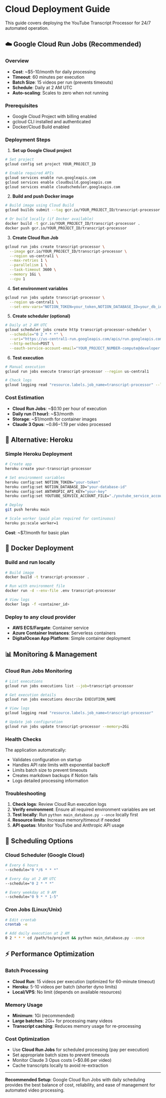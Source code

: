 # Cloud Deployment Guide

This guide covers deploying the YouTube Transcript Processor for 24/7 automated operation.

## ☁️ Google Cloud Run Jobs (Recommended)

### Overview
- **Cost**: ~$5-10/month for daily processing
- **Timeout**: 60 minutes per execution
- **Batch Size**: 15 videos per run (prevents timeouts)
- **Schedule**: Daily at 2 AM UTC
- **Auto-scaling**: Scales to zero when not running

### Prerequisites
- Google Cloud Project with billing enabled
- gcloud CLI installed and authenticated
- Docker/Cloud Build enabled

### Deployment Steps

1. **Set up Google Cloud project**
```bash
# Set project
gcloud config set project YOUR_PROJECT_ID

# Enable required APIs
gcloud services enable run.googleapis.com
gcloud services enable cloudbuild.googleapis.com
gcloud services enable cloudscheduler.googleapis.com
```

2. **Build and push Docker image**
```bash
# Build image using Cloud Build
gcloud builds submit --tag gcr.io/YOUR_PROJECT_ID/transcript-processor

# Or build locally (if Docker available)
docker build -t gcr.io/YOUR_PROJECT_ID/transcript-processor .
docker push gcr.io/YOUR_PROJECT_ID/transcript-processor
```

3. **Create Cloud Run Job**
```bash
gcloud run jobs create transcript-processor \
  --image gcr.io/YOUR_PROJECT_ID/transcript-processor \
  --region us-central1 \
  --max-retries 1 \
  --parallelism 1 \
  --task-timeout 3600 \
  --memory 1Gi \
  --cpu 1
```

4. **Set environment variables**
```bash
gcloud run jobs update transcript-processor \
  --region us-central1 \
  --set-env-vars="NOTION_TOKEN=your_token,NOTION_DATABASE_ID=your_db_id,ANTHROPIC_API_KEY=your_key,YOUTUBE_SERVICE_ACCOUNT_FILE=/app/youtube_service_account.json"
```

5. **Create scheduler (optional)**
```bash
# Daily at 2 AM UTC
gcloud scheduler jobs create http transcript-processor-scheduler \
  --schedule="0 2 * * *" \
  --uri="https://us-central1-run.googleapis.com/apis/run.googleapis.com/v1/namespaces/YOUR_PROJECT_ID/jobs/transcript-processor:run" \
  --http-method=POST \
  --oauth-service-account-email="YOUR_PROJECT_NUMBER-compute@developer.gserviceaccount.com"
```

6. **Test execution**
```bash
# Manual execution
gcloud run jobs execute transcript-processor --region us-central1

# Check logs
gcloud logging read "resource.labels.job_name=transcript-processor" --limit=20
```

### Cost Estimation
- **Cloud Run Jobs**: ~$0.10 per hour of execution
- **Daily run (1 hour)**: ~$3/month
- **Storage**: ~$1/month for container images
- **Claude 3 Opus**: ~$0.86-$1.19 per video processed

## 🚀 Alternative: Heroku

### Simple Heroku Deployment
```bash
# Create app
heroku create your-transcript-processor

# Set environment variables
heroku config:set NOTION_TOKEN="your-token"
heroku config:set NOTION_DATABASE_ID="your-database-id"
heroku config:set ANTHROPIC_API_KEY="your-key"
heroku config:set YOUTUBE_SERVICE_ACCOUNT_FILE="./youtube_service_account.json"

# Deploy
git push heroku main

# Scale worker (paid plan required for continuous)
heroku ps:scale worker=1
```

**Cost**: ~$7/month for basic plan

## 🐳 Docker Deployment

### Build and run locally
```bash
# Build image
docker build -t transcript-processor .

# Run with environment file
docker run -d --env-file .env transcript-processor

# View logs
docker logs -f <container_id>
```

### Deploy to any cloud provider
- **AWS ECS/Fargate**: Container service
- **Azure Container Instances**: Serverless containers  
- **DigitalOcean App Platform**: Simple container deployment

## 📊 Monitoring & Management

### Cloud Run Jobs Monitoring
```bash
# List executions
gcloud run jobs executions list --job=transcript-processor

# Get execution details
gcloud run jobs executions describe EXECUTION_NAME

# View logs
gcloud logging read "resource.labels.job_name=transcript-processor"

# Update job configuration
gcloud run jobs update transcript-processor --memory=2Gi
```

### Health Checks
The application automatically:
- Validates configuration on startup
- Handles API rate limits with exponential backoff
- Limits batch size to prevent timeouts
- Creates markdown backups if Notion fails
- Logs detailed processing information

### Troubleshooting
1. **Check logs**: Review Cloud Run execution logs
2. **Verify environment**: Ensure all required environment variables are set
3. **Test locally**: Run `python main_database.py --once` locally first
4. **Resource limits**: Increase memory/timeout if needed
5. **API quotas**: Monitor YouTube and Anthropic API usage

## 🔄 Scheduling Options

### Cloud Scheduler (Google Cloud)
```bash
# Every 6 hours
--schedule="0 */6 * * *"

# Every day at 2 AM UTC  
--schedule="0 2 * * *"

# Every weekday at 9 AM
--schedule="0 9 * * 1-5"
```

### Cron Jobs (Linux/Unix)
```bash
# Edit crontab
crontab -e

# Add daily execution at 2 AM
0 2 * * * cd /path/to/project && python main_database.py --once
```

## ⚡ Performance Optimization

### Batch Processing
- **Cloud Run**: 15 videos per execution (optimized for 60-minute timeout)
- **Heroku**: 5-10 videos per batch (shorter dyno limits)
- **Local/VPS**: No limit (depends on available resources)

### Memory Usage
- **Minimum**: 1Gi (recommended)
- **Large batches**: 2Gi+ for processing many videos
- **Transcript caching**: Reduces memory usage for re-processing

### Cost Optimization
- Use **Cloud Run Jobs** for scheduled processing (pay per execution)
- Set appropriate batch sizes to prevent timeouts
- Monitor Claude 3 Opus costs (~$0.86 per video)
- Cache transcripts locally to avoid re-extraction

---

**Recommended Setup**: Google Cloud Run Jobs with daily scheduling provides the best balance of cost, reliability, and ease of management for automated video processing.
